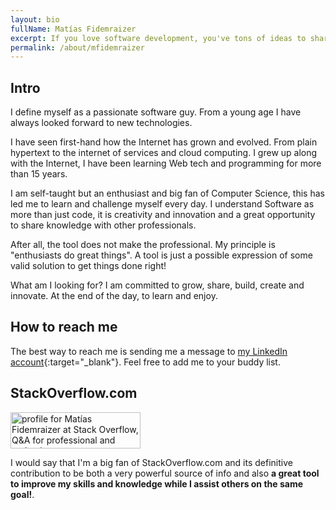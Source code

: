 ```yaml
---
layout: bio
fullName: Matías Fidemraizer
excerpt: If you love software development, you've tons of ideas to share good practices. Contribute to Design Pattern NINJA today! 
permalink: /about/mfidemraizer
---
```


## Intro

I define myself as a passionate software guy. From a young age I have always looked forward to new technologies.

I have seen first-hand how the Internet has grown and evolved. From plain hypertext to the internet of services and cloud computing. I grew up along with the Internet, I have been learning Web tech and programming for more than 15 years.

I am self-taught but an enthusiast and big fan of Computer Science, this has led me to learn and challenge myself every day. I understand Software as more than just code, it is creativity and innovation and a great opportunity to share knowledge with other professionals.

After all, the tool does not make the professional. My principle is "enthusiasts do great things". A tool is just a possible expression of some valid solution to get things done right!

What am I looking for? I am committed to grow, share, build, create and innovate. At the end of the day, to learn and enjoy.

## How to reach me

The best way to reach me is sending me a message to [my LinkedIn account](https://www.linkedin.com/in/mfidemraizer/en){:target="_blank"}. Feel free to add me to your buddy list.

## StackOverflow.com

<a href="http://stackoverflow.com/users/411632/mat%c3%adas-fidemraizer">
<img src="http://stackoverflow.com/users/flair/411632.png?theme=clean" width="208" height="58" alt="profile for Mat&#237;as Fidemraizer at Stack Overflow, Q&amp;A for professional and enthusiast programmers" title="profile for Mat&#237;as Fidemraizer at Stack Overflow, Q&amp;A for professional and enthusiast programmers">
</a>

I would say that I'm a big fan of StackOverflow.com and its definitive contribution to be both a very powerful source of info and also **a great tool to improve my skills and knowledge while I assist others on the same goal!**.